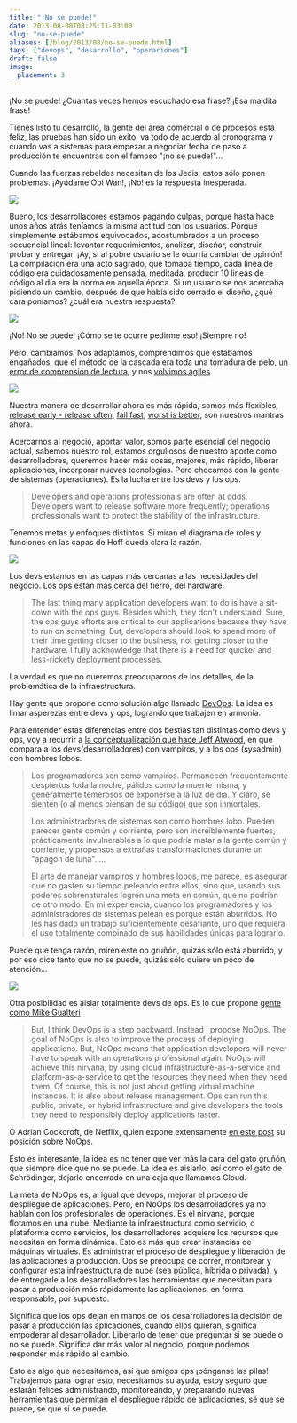 ```yaml
---
title: "¡No se puede!"
date: 2013-08-08T08:25:11-03:00
slug: "no-se-puede"
aliases: [/blog/2013/08/no-se-puede.html]
tags: ["devops", "desarrollo", "operaciones"]
draft: false
image:
  placement: 3
---
```

¡No se puede! ¿Cuantas veces hemos escuchado esa frase? ¡Esa maldita
frase!

Tienes listo tu desarrollo, la gente del área comercial o de procesos
está feliz, las pruebas han sido un éxito, va todo de acuerdo al
cronograma y cuando vas a sistemas para empezar a negociar fecha de paso
a producción te encuentras con el famoso "¡no se puede!"...

Cuando las fuerzas rebeldes necesitan de los Jedis, estos sólo ponen
problemas. ¡Ayúdame Obi Wan!, ¡No! es la respuesta inesperada.

![](grumpy-cat-star-wars-help-me-obi-wan-no1.jpg)

Bueno, los desarrolladores estamos pagando culpas, porque hasta hace
unos años atrás teníamos la misma actitud con los usuarios. Porque
simplemente estábamos equivocados, acostumbrados a un proceso secuencial
lineal: levantar requerimientos, analizar, diseñar, construir, probar y
entregar. ¡Ay, si al pobre usuario se le ocurría cambiar de opinión! La
compilación era una acto sagrado, que tomaba tiempo, cada linea de
código era cuidadosamente pensada, meditada, producir 10 lineas de
código al día era la norma en aquella época. Si un usuario se nos
acercaba pidiendo un cambio, después de que había sido cerrado el
diseño, ¿qué cara poníamos? ¿cuál era nuestra respuesta?

![](no.png)

¡No! No se puede! ¡Cómo se te ocurre pedirme eso! ¡Siempre no!

Pero, cambiamos. Nos adaptamos, comprendimos que estábamos engañados,
que el método de la cascada era toda una tomadura de pelo, [un error de
comprensión de
lectura](/blog/2011/11/comprensin-de-lectura.html), y
nos [volvimos ágiles](/blog/2009/09/que-es-agilidad.html).

![](tigre_en_la_nieve.jpg)

Nuestra manera de desarrollar ahora es más rápida, somos más flexibles,
[release early - release often](http://en.wikipedia.org/wiki/Release_early,_release_often), [fail fast](http://en.wikipedia.org/wiki/Fail-fast), 
[worst is better](/blog/2010/05/peor-es-mejor.html), son
nuestros mantras ahora.

Acercarnos al negocio, aportar valor, somos parte esencial del negocio
actual, sabemos nuestro rol, estamos orgullosos de nuestro aporte como
desarrolladores, queremos hacer más cosas, mejores, más rápido, liberar
aplicaciones, incorporar nuevas tecnologías. Pero chocamos con la gente
de sistemas (operaciones). Es la lucha entre los devs y los ops.

> Developers and operations professionals are often at odds. Developers
> want to release software more frequently; operations professionals
> want to protect the stability of the infrastructure.

Tenemos metas y enfoques distintos. Si miran el diagrama de roles y
funciones en las capas de Hoff queda clara la razón.

![](hoff-roles.png)

Los devs estamos en las capas más cercanas a las necesidades del
negocio. Los ops están más cerca del fierro, del hardware.

> The last thing many application developers want to do is have a
> sit-down with the ops guys. Besides which, they don\'t understand.
> Sure, the ops guys efforts are critical to our applications because
> they have to run on something. But, developers should look to spend
> more of their time getting closer to the business, not getting closer
> to the hardware. I fully acknowledge that there is a need for quicker
> and less-rickety deployment processes.

La verdad es que no queremos preocuparnos de los detalles, de la
problemática de la infraestructura.

Hay gente que propone como solución algo llamado
[DevOps](http://en.wikipedia.org/wiki/DevOps). La idea es limar
asperezas entre devs y ops, logrando que trabajen en armonía.

Para entender estas diferencias entre dos bestias tan distintas como
devs y ops, voy a recurrir a 
[la conceptualización que hace Jeff Atwood](http://www.codinghorror.com/blog/2010/08/vampires-programmers-versus-werewolves-sysadmins.html),
en que compara a los devs(desarrolladores) con vampiros, y a los ops
(sysadmin) con hombres lobos.

> Los programadores son como vampiros. Permanecen frecuentemente
> despiertos toda la noche, pálidos como la muerte misma, y generalmente
> temerosos de exponerse a la luz de día. Y claro, se sienten (o al
> menos piensan de su código) que son inmortales.
>
> Los administradores de sistemas son como hombres lobo. Pueden parecer
> gente común y corriente, pero son increíblemente fuertes,
> prácticamente invulnerables a lo que podría matar a la gente común y
> corriente, y propensos a extrañas transformaciones durante un "apagón
> de luna". \...
>
> El arte de manejar vampiros y hombres lobos, me parece, es asegurar
> que no gasten su tiempo peleando entre ellos, sino que, usando sus
> poderes sobrenaturales logren una meta en común, que no podrían de
> otro modo. En mi experiencia, cuando los programadores y los
> administradores de sistemas pelean es porque están aburridos. No les
> has dado un trabajo suficientemente desafiante, uno que requiera el
> uso totalmente combinado de sus habilidades únicas para lograrlo.

Puede que tenga razón, miren este op gruñón, quizás sólo está aburrido,
y por eso dice tanto que no se puede, quizás sólo quiere un poco de
atención...

![](grumpy.jpg)

Otra posibilidad es aislar totalmente devs de ops. Es lo que propone
[gente como Mike Gualteri](http://blogs.forrester.com/mike_gualtieri/11-02-07-i_dont_want_devops_i_want_noops)

> But, I think DevOps is a step backward. Instead I
propose NoOps. The goal of NoOps is also to improve the process of
deploying applications. But, NoOps means that application developers
will never have to speak with an operations professional again. NoOps
will achieve this nirvana, by using cloud infrastructure-as-a-service
and platform-as-a-service to get the resources they need when they need
them. Of course, this is not just about getting virtual machine
instances. It is also about release management. Ops can run this public,
private, or hybrid infrastructure and give developers the tools they
need to responsibly deploy applications faster.


O Adrian Cockcroft, de Netflix, quien expone extensamente 
[en este post](http://perfcap.blogspot.com/2012/03/ops-devops-and-noops-at-netflix.html)
su posición sobre NoOps.

Esto es interesante, la idea es no tener que ver más la cara del gato
gruñón, que siempre dice que no se puede. La idea es aislarlo, así como
el gato de Schrödinger, dejarlo encerrado en una caja que llamamos
Cloud.

La meta de NoOps es, al igual que devops, mejorar el proceso de
despliegue de aplicaciones. Pero, en NoOps los desarrolladores ya no
hablan con los profesionales de operaciones. Es el nirvana, porque
flotamos en una nube. Mediante la infraestructura como servicio, o
plataforma como servicios, los desarrolladores adquiere los recursos que
necesitan en forma dinámica. Esto es más que crear instancias de
máquinas virtuales. Es administrar el proceso de despliegue y liberación
de las aplicaciones a producción. Ops se preocupa de correr, monitorear
y configurar esta infraestructura de nube (sea pública, híbrida o
privada), y de entregarle a los desarrolladores las herramientas que
necesitan para pasar a producción más rápidamente las aplicaciones, en
forma responsable, por supuesto.

Significa que los ops dejan en manos de los desarrolladores la decisión
de pasar a producción las aplicaciones, cuando ellos quieran, significa
empoderar al desarrollador. Liberarlo de tener que preguntar si se puede
o no se puede. Significa dar más valor al negocio, porque podemos
responder más rápido al cambio.

Esto es algo que necesitamos, así que amigos ops ¡pónganse las pilas!
Trabajemos para lograr esto, necesitamos su ayuda, estoy seguro que
estarán felices administrando, monitoreando, y preparando nuevas
herramientas que permitan el despliegue rápido de aplicaciones, sé que
se puede, se que sí se puede.

